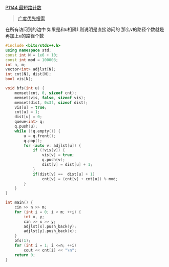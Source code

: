[P1144 最短路计数](https://www.luogu.com.cn/problem/P1144)

> [广度优先搜索](https://github.com/GongNanyue/ProblemSolve/blob/main/%E6%90%9C%E7%B4%A2/%E5%B9%BF%E5%BA%A6%E4%BC%98%E5%85%88%E6%90%9C%E7%B4%A2.md)

在所有访问到的边中 如果是和u相隔1 则说明是直接访问的 那么v的路径个数就是再加上u的路径个数

```cpp
#include <bits/stdc++.h>
using namespace std;
const int N = 1e6 + 10;
const int mod = 100003;
int n, m;
vector<int> adjlst[N];
int cnt[N], dist[N];
bool vis[N];

void bfs(int u) {
    memset(cnt, 0, sizeof cnt);
    memset(vis, false, sizeof vis);
    memset(dist, 0x3f, sizeof dist);
    vis[u] = true;
    cnt[u] = 1;
    dist[u] = 0;
    queue<int> q;
    q.push(u);
    while (!q.empty()) {
        u = q.front();
        q.pop();
        for (auto v: adjlst[u]) {
            if (!vis[v]) {
                vis[v] = true;
                q.push(v);
                dist[v] = dist[u] + 1;
            }
            if(dist[v] ==  dist[u] + 1)
                cnt[v] = (cnt[v] + cnt[u]) % mod;
        }
    }
}

int main() {
    cin >> n >> m;
    for (int i = 0; i < m; ++i) {
        int x, y;
        cin >> x >> y;
        adjlst[x].push_back(y);
        adjlst[y].push_back(x);
    }
    bfs(1);
    for (int i = 1; i <=n; ++i)
        cout << cnt[i] << "\n";
    return 0;
}
```

